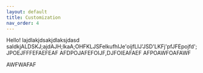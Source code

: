 ```yaml
---
layout: default
title: Customization
nav_order: 4
---
```


Hello!
lajdlakjdsakjdlaksjdasd
saldkjALDSKJ;ajdAJH;lkaA;OHFKLJSFelkufhIJe'oijfLIJ'JSD'LKFj'pfJFEpojfd';JPOEJFFFEFAEFEAF
AFDPOJAFEFOIJF,DJFOIEAFAEF
AFPOAWFOAFAWF

AWFWAFAF
